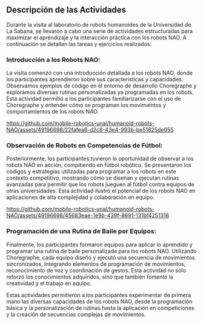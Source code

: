 ## Descripción de las Actividades

Durante la visita al laboratorio de robots humanoides de la Universidad de La Sabana, se llevaron a cabo una serie de actividades estructuradas para maximizar el aprendizaje y la interacción práctica con los robots NAO. A continuación se detallan las tareas y ejercicios realizados:

### Introducción a los Robots NAO:
La visita comenzó con una introducción detallada a los robots NAO, donde los participantes aprendieron sobre sus características y capacidades. Observamos ejemplos de código en el entorno de desarrollo Choregraphe y exploramos diversas rutinas personalizadas ya programadas en los robots. Esta actividad permitió a los participantes familiarizarse con el uso de Choregraphe y entender cómo se programan los movimientos y comportamientos de los robots NAO.



https://github.com/mobile-robotics-unal/humanoid-robots-NAO/assets/49196698/22fafea8-d2c8-43e4-993b-be51825de055


### Observación de Robots en Competencias de Fútbol:
Posteriormente, los participantes tuvieron la oportunidad de observar a los robots NAO en acción, compitiendo en fútbol robótico. Se presentaron los códigos y estrategias utilizadas para programar a los robots en este contexto competitivo, mostrando cómo se diseñan y ejecutan rutinas avanzadas para permitir que los robots jueguen al fútbol contra equipos de otras universidades. Esta actividad ilustró el potencial de los robots NAO en aplicaciones de alta complejidad y colaboración en equipo.



https://github.com/mobile-robotics-unal/humanoid-robots-NAO/assets/49196698/45683eae-1e9b-439f-8691-131bf4251316



### Programación de una Rutina de Baile por Equipos:
Finalmente, los participantes formaron equipos para aplicar lo aprendido y programar una rutina de baile personalizada para los robots NAO. Utilizando Choregraphe, cada equipo diseñó y ejecutó una secuencia de movimientos sincronizados, integrando elementos de programación de movimientos, reconocimiento de voz y coordinación de gestos. Esta actividad no solo reforzó los conocimientos adquiridos, sino que también fomentó la creatividad y el trabajo en equipo.



Estas actividades permitieron a los participantes experimentar de primera mano las diversas capacidades de los robots NAO, desde la programación básica y la personalización de rutinas hasta la aplicación en competiciones y la creación de secuencias complejas de movimientos.
